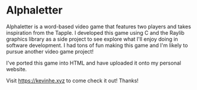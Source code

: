# Alphaletter
Alphaletter is a word-based video game that features two players and takes inspiration from the Tapple.
I developed this game using C and the Raylib graphics library as a side project to see explore what I'll enjoy doing in software development.
I had tons of fun making this game and I'm likely to pursue another video game project!

I've ported this game into HTML and have uploaded it onto my personal website.

Visit https://kevinhe.xyz to come check it out! Thanks!
